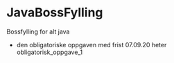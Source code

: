 # JavaBossFylling
Bossfylling for alt java



- den obligatoriske oppgaven med frist 07.09.20 heter obligatorisk_oppgave_1
